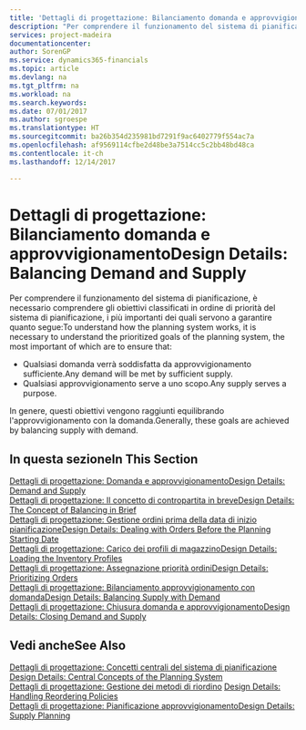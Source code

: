 ```yaml
---
title: 'Dettagli di progettazione: Bilanciamento domanda e approvvigionamento | Documenti Microsoft'
description: "Per comprendere il funzionamento del sistema di pianificazione, è necessario comprendere gli obiettivi classificati in ordine di priorità del sistema di pianificazione, i più importanti dei quali servono a garantire che qualsiasi domanda sarà soddisfatta da un approvvigionamento sufficiente e ogni domanda avrà uno scopo."
services: project-madeira
documentationcenter: 
author: SorenGP
ms.service: dynamics365-financials
ms.topic: article
ms.devlang: na
ms.tgt_pltfrm: na
ms.workload: na
ms.search.keywords: 
ms.date: 07/01/2017
ms.author: sgroespe
ms.translationtype: HT
ms.sourcegitcommit: ba26b354d235981bd7291f9ac6402779f554ac7a
ms.openlocfilehash: af9569114cfbe2d48be3a7514cc5c2bb48bd48ca
ms.contentlocale: it-ch
ms.lasthandoff: 12/14/2017

---
```

# <a name="design-details-balancing-demand-and-supply"></a><span data-ttu-id="2f6a6-103">Dettagli di progettazione: Bilanciamento domanda e approvvigionamento</span><span class="sxs-lookup"><span data-stu-id="2f6a6-103">Design Details: Balancing Demand and Supply</span></span>
<span data-ttu-id="2f6a6-104">Per comprendere il funzionamento del sistema di pianificazione, è necessario comprendere gli obiettivi classificati in ordine di priorità del sistema di pianificazione, i più importanti dei quali servono a garantire quanto segue:</span><span class="sxs-lookup"><span data-stu-id="2f6a6-104">To understand how the planning system works, it is necessary to understand the prioritized goals of the planning system, the most important of which are to ensure that:</span></span>  

- <span data-ttu-id="2f6a6-105">Qualsiasi domanda verrà soddisfatta da approvvigionamento sufficiente.</span><span class="sxs-lookup"><span data-stu-id="2f6a6-105">Any demand will be met by sufficient supply.</span></span>  
- <span data-ttu-id="2f6a6-106">Qualsiasi approvvigionamento serve a uno scopo.</span><span class="sxs-lookup"><span data-stu-id="2f6a6-106">Any supply serves a purpose.</span></span>  

 <span data-ttu-id="2f6a6-107">In genere, questi obiettivi vengono raggiunti equilibrando l'approvvigionamento con la domanda.</span><span class="sxs-lookup"><span data-stu-id="2f6a6-107">Generally, these goals are achieved by balancing supply with demand.</span></span>  

## <a name="in-this-section"></a><span data-ttu-id="2f6a6-108">In questa sezione</span><span class="sxs-lookup"><span data-stu-id="2f6a6-108">In This Section</span></span>  
[<span data-ttu-id="2f6a6-109">Dettagli di progettazione: Domanda e approvvigionamento</span><span class="sxs-lookup"><span data-stu-id="2f6a6-109">Design Details: Demand and Supply</span></span>](design-details-demand-and-supply.md)  
[<span data-ttu-id="2f6a6-110">Dettagli di progettazione: Il concetto di contropartita in breve</span><span class="sxs-lookup"><span data-stu-id="2f6a6-110">Design Details: The Concept of Balancing in Brief</span></span>](design-details-the-concept-of-balancing-in-brief.md)  
[<span data-ttu-id="2f6a6-111">Dettagli di progettazione: Gestione ordini prima della data di inizio pianificazione</span><span class="sxs-lookup"><span data-stu-id="2f6a6-111">Design Details: Dealing with Orders Before the Planning Starting Date</span></span>](design-details-dealing-with-orders-before-the-planning-starting-date.md)  
[<span data-ttu-id="2f6a6-112">Dettagli di progettazione: Carico dei profili di magazzino</span><span class="sxs-lookup"><span data-stu-id="2f6a6-112">Design Details: Loading the Inventory Profiles</span></span>](design-details-loading-the-inventory-profiles.md)  
[<span data-ttu-id="2f6a6-113">Dettagli di progettazione: Assegnazione priorità ordini</span><span class="sxs-lookup"><span data-stu-id="2f6a6-113">Design Details: Prioritizing Orders</span></span>](design-details-prioritizing-orders.md)  
[<span data-ttu-id="2f6a6-114">Dettagli di progettazione: Bilanciamento approvvigionamento con domanda</span><span class="sxs-lookup"><span data-stu-id="2f6a6-114">Design Details: Balancing Supply with Demand</span></span>](design-details-balancing-supply-with-demand.md)  
[<span data-ttu-id="2f6a6-115">Dettagli di progettazione: Chiusura domanda e approvvigionamento</span><span class="sxs-lookup"><span data-stu-id="2f6a6-115">Design Details: Closing Demand and Supply</span></span>](design-details-closing-demand-and-supply.md)  

## <a name="see-also"></a><span data-ttu-id="2f6a6-116">Vedi anche</span><span class="sxs-lookup"><span data-stu-id="2f6a6-116">See Also</span></span>  
 <span data-ttu-id="2f6a6-117">[Dettagli di progettazione: Concetti centrali del sistema di pianificazione](design-details-central-concepts-of-the-planning-system.md) </span><span class="sxs-lookup"><span data-stu-id="2f6a6-117">[Design Details: Central Concepts of the Planning System](design-details-central-concepts-of-the-planning-system.md) </span></span>  
 <span data-ttu-id="2f6a6-118">[Dettagli di progettazione: Gestione dei metodi di riordino](design-details-handling-reordering-policies.md) </span><span class="sxs-lookup"><span data-stu-id="2f6a6-118">[Design Details: Handling Reordering Policies](design-details-handling-reordering-policies.md) </span></span>  
 [<span data-ttu-id="2f6a6-119">Dettagli di progettazione: Pianificazione approvvigionamento</span><span class="sxs-lookup"><span data-stu-id="2f6a6-119">Design Details: Supply Planning</span></span>](design-details-supply-planning.md)

